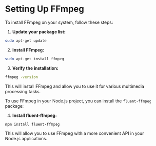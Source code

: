 # Setting Up FFmpeg

To install FFmpeg on your system, follow these steps:

1. **Update your package list:**
  ```sh
  sudo apt-get update
  ```

2. **Install FFmpeg:**
  ```sh
  sudo apt-get install ffmpeg
  ```

3. **Verify the installation:**
  ```sh
  ffmpeg -version
  ```

This will install FFmpeg and allow you to use it for various multimedia processing tasks.

To use FFmpeg in your Node.js project, you can install the `fluent-ffmpeg` package:

4. **Install fluent-ffmpeg:**
  ```sh
  npm install fluent-ffmpeg
  ```

This will allow you to use FFmpeg with a more convenient API in your Node.js applications.
